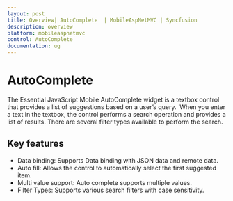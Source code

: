 ```yaml
---
layout: post
title: Overview| AutoComplete  | MobileAspNetMVC | Syncfusion
description: overview
platform: mobileaspnetmvc
control: AutoComplete 
documentation: ug
---
```


# AutoComplete 

The Essential JavaScript Mobile AutoComplete widget is a textbox control that provides a list of suggestions based on a user’s query.  When you enter a text in the textbox, the control performs a search operation and provides a list of results. There are several filter types available to perform the search.

## Key features

* Data binding: Supports Data binding with JSON data and remote data.
* Auto fill: Allows the control to automatically select the first suggested item.
* Multi value support: Auto complete supports multiple values.
* Filter Types: Supports various search filters with case sensitivity.



